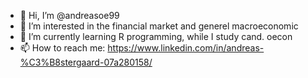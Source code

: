 - 👋 Hi, I’m @andreasoe99
- 👀 I’m interested in the financial market and generel macroeconomic
- 🌱 I’m currently learning R programming, while I study cand. oecon
- 📫 How to reach me: https://www.linkedin.com/in/andreas-%C3%B8stergaard-07a280158/
